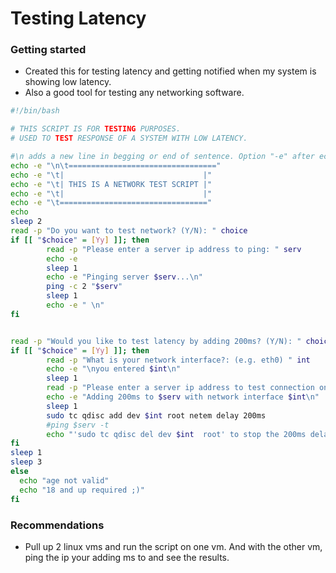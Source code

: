 # Testing Latency
### Getting started
- Created this for testing latency and getting notified when my system is showing low latency.
- Also a good tool for testing any networking software.
```bash
#!/bin/bash

# THIS SCRIPT IS FOR TESTING PURPOSES.
# USED TO TEST RESPONSE OF A SYSTEM WITH LOW LATENCY.

#\n adds a new line in begging or end of sentence. Option "-e" after echo allows options like \n (newline) or \t (tab) to execute.
echo -e "\n\t================================="
echo -e "\t|                               |"
echo -e "\t| THIS IS A NETWORK TEST SCRIPT |"
echo -e "\t|                               |"
echo -e "\t================================="
echo
sleep 2
read -p "Do you want to test network? (Y/N): " choice
if [[ "$choice" = [Yy] ]]; then
        read -p "Please enter a server ip address to ping: " serv
        echo -e
        sleep 1
        echo -e "Pinging server $serv...\n"
        ping -c 2 "$serv"
        sleep 1
        echo -e " \n"
fi


read -p "Would you like to test latency by adding 200ms? (Y/N): " choice
if [[ "$choice" = [Yy] ]]; then
        read -p "What is your network interface?: (e.g. eth0) " int
        echo -e "\nyou entered $int\n"
        sleep 1
        read -p "Please enter a server ip address to test connection on: " serv
        echo -e "Adding 200ms to $serv with network interface $int\n"
        sleep 1
        sudo tc qdisc add dev $int root netem delay 200ms
        #ping $serv -t
        echo "'sudo tc qdisc del dev $int  root' to stop the 200ms delay "
fi
sleep 1
sleep 3
else
  echo "age not valid"
  echo "18 and up required ;)"
fi
```
### Recommendations
- Pull up 2 linux vms and run the script on one vm. And with the other vm, ping the ip your adding ms to and see the results.

